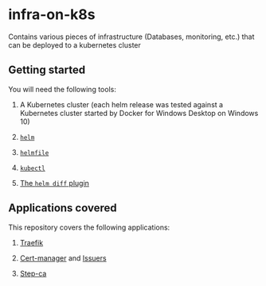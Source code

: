 # infra-on-k8s

Contains various pieces of infrastructure (Databases, monitoring, etc.) that can be deployed to a kubernetes cluster

## Getting started

You will need the following tools:

1. A Kubernetes cluster (each helm release was tested against a Kubernetes cluster started by Docker for Windows Desktop on Windows 10)

2. [`helm`](https://github.com/helm/helm/releases)

3. [`helmfile`](https://github.com/helmfile/helmfile/releases)

4. [`kubectl`](https://kubernetes.io/docs/tasks/tools/)

5. [The `helm diff` plugin](https://github.com/databus23/helm-diff)

## Applications covered

This repository covers the following applications:

1. [Traefik](helmfile-releases/traefik)

2. [Cert-manager](helmfile-releases/cert-manager/) and [Issuers](helmfile-releases/cert-manager-issuers/)

3. [Step-ca](helmfile-releases/step-ca/)
